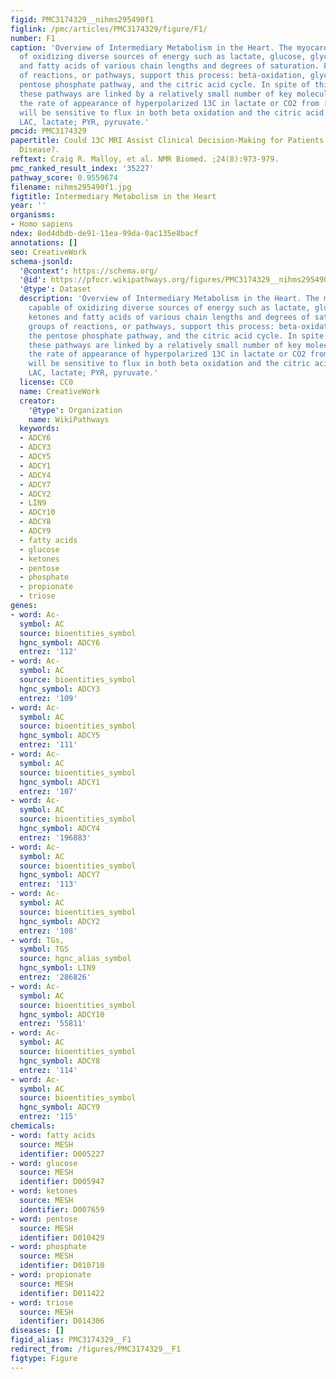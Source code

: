 ```yaml
---
figid: PMC3174329__nihms295490f1
figlink: /pmc/articles/PMC3174329/figure/F1/
number: F1
caption: 'Overview of Intermediary Metabolism in the Heart. The myocardium is capable
  of oxidizing diverse sources of energy such as lactate, glucose, glycogen, ketones
  and fatty acids of various chain lengths and degrees of saturation. Four groups
  of reactions, or pathways, support this process: beta-oxidation, glycolysis, the
  pentose phosphate pathway, and the citric acid cycle. In spite of this complexity,
  these pathways are linked by a relatively small number of key molecules. Consequently,
  the rate of appearance of hyperpolarized 13C in lactate or CO2 from [1-13C]pyruvate
  will be sensitive to flux in both beta oxidation and the citric acid cycle. Abbreviations:
  LAC, lactate; PYR, pyruvate.'
pmcid: PMC3174329
papertitle: Could 13C MRI Assist Clinical Decision-Making for Patients with Heart
  Disease?.
reftext: Craig R. Malloy, et al. NMR Biomed. ;24(8):973-979.
pmc_ranked_result_index: '35227'
pathway_score: 0.9559674
filename: nihms295490f1.jpg
figtitle: Intermediary Metabolism in the Heart
year: ''
organisms:
- Homo sapiens
ndex: 8ed4dbdb-de91-11ea-99da-0ac135e8bacf
annotations: []
seo: CreativeWork
schema-jsonld:
  '@context': https://schema.org/
  '@id': https://pfocr.wikipathways.org/figures/PMC3174329__nihms295490f1.html
  '@type': Dataset
  description: 'Overview of Intermediary Metabolism in the Heart. The myocardium is
    capable of oxidizing diverse sources of energy such as lactate, glucose, glycogen,
    ketones and fatty acids of various chain lengths and degrees of saturation. Four
    groups of reactions, or pathways, support this process: beta-oxidation, glycolysis,
    the pentose phosphate pathway, and the citric acid cycle. In spite of this complexity,
    these pathways are linked by a relatively small number of key molecules. Consequently,
    the rate of appearance of hyperpolarized 13C in lactate or CO2 from [1-13C]pyruvate
    will be sensitive to flux in both beta oxidation and the citric acid cycle. Abbreviations:
    LAC, lactate; PYR, pyruvate.'
  license: CC0
  name: CreativeWork
  creator:
    '@type': Organization
    name: WikiPathways
  keywords:
  - ADCY6
  - ADCY3
  - ADCY5
  - ADCY1
  - ADCY4
  - ADCY7
  - ADCY2
  - LIN9
  - ADCY10
  - ADCY8
  - ADCY9
  - fatty acids
  - glucose
  - ketones
  - pentose
  - phosphate
  - propionate
  - triose
genes:
- word: Ac-
  symbol: AC
  source: bioentities_symbol
  hgnc_symbol: ADCY6
  entrez: '112'
- word: Ac-
  symbol: AC
  source: bioentities_symbol
  hgnc_symbol: ADCY3
  entrez: '109'
- word: Ac-
  symbol: AC
  source: bioentities_symbol
  hgnc_symbol: ADCY5
  entrez: '111'
- word: Ac-
  symbol: AC
  source: bioentities_symbol
  hgnc_symbol: ADCY1
  entrez: '107'
- word: Ac-
  symbol: AC
  source: bioentities_symbol
  hgnc_symbol: ADCY4
  entrez: '196883'
- word: Ac-
  symbol: AC
  source: bioentities_symbol
  hgnc_symbol: ADCY7
  entrez: '113'
- word: Ac-
  symbol: AC
  source: bioentities_symbol
  hgnc_symbol: ADCY2
  entrez: '108'
- word: TGs,
  symbol: TGS
  source: hgnc_alias_symbol
  hgnc_symbol: LIN9
  entrez: '286826'
- word: Ac-
  symbol: AC
  source: bioentities_symbol
  hgnc_symbol: ADCY10
  entrez: '55811'
- word: Ac-
  symbol: AC
  source: bioentities_symbol
  hgnc_symbol: ADCY8
  entrez: '114'
- word: Ac-
  symbol: AC
  source: bioentities_symbol
  hgnc_symbol: ADCY9
  entrez: '115'
chemicals:
- word: fatty acids
  source: MESH
  identifier: D005227
- word: glucose
  source: MESH
  identifier: D005947
- word: ketones
  source: MESH
  identifier: D007659
- word: pentose
  source: MESH
  identifier: D010429
- word: phosphate
  source: MESH
  identifier: D010710
- word: propionate
  source: MESH
  identifier: D011422
- word: triose
  source: MESH
  identifier: D014306
diseases: []
figid_alias: PMC3174329__F1
redirect_from: /figures/PMC3174329__F1
figtype: Figure
---
```

